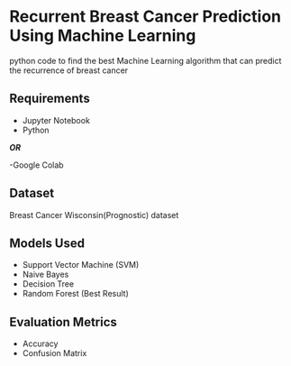 # Recurrent Breast Cancer Prediction Using Machine Learning
python code to find the best Machine Learning algorithm that can predict the recurrence of breast cancer

## Requirements 
  - Jupyter Notebook 
  - Python
    
***OR***

  -Google Colab 


## Dataset 
  Breast Cancer Wisconsin(Prognostic) dataset

## Models Used 
  - Support Vector Machine (SVM)
  - Naive Bayes 
  - Decision Tree 
  - Random Forest (Best Result)


## Evaluation Metrics 
  - Accuracy 
  - Confusion Matrix 

